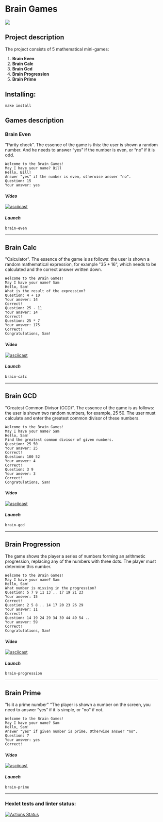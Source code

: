 # **Brain Games** 
<a href="https://codeclimate.com/github/zigbul/frontend-project-44/maintainability">
    <img src="https://api.codeclimate.com/v1/badges/d3d8f68ac6409433f547/maintainability" />
</a>

## **Project description**

The project consists of 5 mathematical mini-games:
1. **Brain Even**
2. **Brain Calc**
3. **Brain Gcd**
4. **Brain Progression**
5. **Brain Prime**

## **Installing:**

```
make install
```

## **Games description**

### **Brain Even**

"Parity check".
The essence of the game is this: the user is shown a random number.
And he needs to answer “yes” if the number is even, or “no” if it is odd.
```
Welcome to the Brain Games!
May I have your name? Bill
Hello, Bill!
Answer "yes" if the number is even, otherwise answer "no".
Question: 15
Your answer: yes
```
#### _Video_
[![asciicast](https://asciinema.org/a/A29sljXGCa7IjR9sr6jEmq0PD.svg)](https://asciinema.org/a/A29sljXGCa7IjR9sr6jEmq0PD)

#### _Launch_
```
brain-even
```
___

## **Brain Calc**

"Calculator".
The essence of the game is as follows: the user is shown a random mathematical expression,
for example "35 + 16", which needs to be calculated and the correct answer written down.
```
Welcome to the Brain Games!
May I have your name? Sam
Hello, Sam!
What is the result of the expression?
Question: 4 + 10
Your answer: 14
Correct!
Question: 25 - 11
Your answer: 14
Correct!
Question: 25 * 7
Your answer: 175
Correct!
Congratulations, Sam!
```
#### _Video_
[![asciicast](https://asciinema.org/a/DlGZSWYYzZItxVNz6mD54kQac.svg)](https://asciinema.org/a/DlGZSWYYzZItxVNz6mD54kQac)

#### _Launch_
```
brain-calc
```
___

## Brain GCD

"Greatest Common Divisor (GCD)".
The essence of the game is as follows: the user is shown two random numbers, for example, 25 50.
The user must calculate and enter the greatest common divisor of these numbers.
```
Welcome to the Brain Games!
May I have your name? Sam
Hello, Sam!
Find the greatest common divisor of given numbers.
Question: 25 50
Your answer: 25
Correct!
Question: 100 52
Your answer: 4
Correct!
Question: 3 9
Your answer: 3
Correct!
Congratulations, Sam!
```
#### _Video_
[![asciicast](https://asciinema.org/a/zDrp9QnSnoEDhmI0YLPixjx86.svg)](https://asciinema.org/a/zDrp9QnSnoEDhmI0YLPixjx86)

#### _Launch_
```
brain-gcd
```
___

## Brain Progression

The game shows the player a series of numbers forming an arithmetic progression,
replacing any of the numbers with three dots. The player must determine this number.
```
Welcome to the Brain Games!
May I have your name? Sam
Hello, Sam!
What number is missing in the progression?
Question: 5 7 9 11 13 .. 17 19 21 23
Your answer: 15
Correct!
Question: 2 5 8 .. 14 17 20 23 26 29
Your answer: 11
Correct!
Question: 14 19 24 29 34 39 44 49 54 ..
Your answer: 59
Correct!
Congratulations, Sam!
```
#### _Video_
[![asciicast](https://asciinema.org/a/M3XKHF5SIK44SrTNjBRlp7RSU.svg)](https://asciinema.org/a/M3XKHF5SIK44SrTNjBRlp7RSU)

#### _Launch_
```
brain-progression
```
___

## Brain Prime

"Is it a prime number"
“The player is shown a number on the screen, you need to answer “yes” if it is simple,
or "no" if not.
```
Welcome to the Brain Games!
May I have your name? Sam
Hello, Sam!
Answer "yes" if given number is prime. Otherwise answer "no".
Question: 7
Your answer: yes
Correct!
```
#### _Video_
[![asciicast](https://asciinema.org/a/59WidGyOFs4rIBzoichXyP3DA.svg)](https://asciinema.org/a/59WidGyOFs4rIBzoichXyP3DA)

#### _Launch_
```
brain-prime
```
___

### Hexlet tests and linter status:
[![Actions Status](https://github.com/zigbul/frontend-project-44/workflows/hexlet-check/badge.svg)](https://github.com/zigbul/frontend-project-44/actions)
